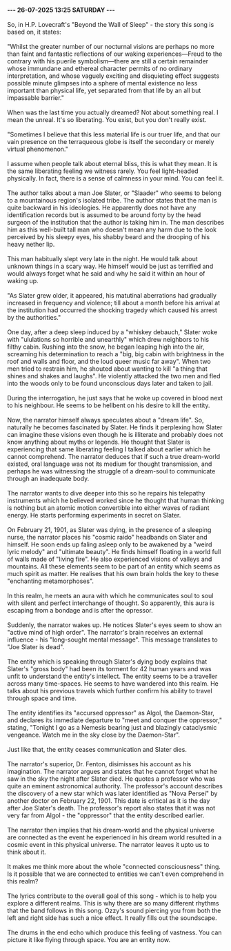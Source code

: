 <b>--- 26-07-2025 13:25 SATURDAY ---</b>
<br/><br/>
So, in H.P. Lovecraft's "Beyond the Wall of Sleep" - the story this song is based on, it states:
<br/><br/>
"Whilst the greater number of our nocturnal visions are perhaps no more than faint and fantastic reflections of our waking experiences—Freud to the contrary with his puerile symbolism—there are still a certain remainder whose immundane and ethereal character permits of no ordinary interpretation, and whose vaguely exciting and disquieting effect suggests possible minute glimpses into a sphere of mental existence no less important than physical life, yet separated from that life by an all but impassable barrier."
<br/><br/>
When was the last time you actually dreamed? Not about something real. I mean the unreal. It's so liberating. You exist, but you don't really exist.
<br/><br/>
"Sometimes I believe that this less material life is our truer life, and that our vain presence on the terraqueous globe is itself the secondary or merely virtual phenomenon."
<br/><br/>
I assume when people talk about eternal bliss, this is what they mean. It is the same liberating feeling we witness rarely. You feel light-headed physically. In fact, there is a sense of calmness in your mind. You can feel it.
<br/><br/>
The author talks about a man Joe Slater, or "Slaader" who seems to belong to a mountainous region's isolated tribe. The author states that the man is quite backward in his ideologies. He apparently does not have any identification records but is assumed to be around forty by the head surgeon of the institution that the author is taking him in. The man describes him as this well-built tall man who doesn't mean any harm due to the look perceived by his sleepy eyes, his shabby beard and the drooping of his heavy nether lip.
<br/><br/>
This man habitually slept very late in the night. He would talk about unknown things in a scary way. He himself would be just as terrified and would always forget what he said and why he said it within an hour of waking up. 
<br/><br/>
"As Slater grew older, it appeared, his matutinal aberrations had gradually increased in frequency and violence; till about a month before his arrival at the institution had occurred the shocking tragedy which caused his arrest by the authorities."
<br/><br/>
One day, after a deep sleep induced by a "whiskey debauch," Slater woke with "ululations so horrible and unearthly" which drew neighbors to his filthy cabin. Rushing into the snow, he began leaping high into the air, screaming his determination to reach a "big, big cabin with brightness in the roof and walls and floor, and the loud queer music far away". When two men tried to restrain him, he shouted about wanting to kill "a thing that shines and shakes and laughs". He violently attacked the two men and fled into the woods only to be found unconscious days later and taken to jail.
<br/><br/>
During the interrogation, he just says that he woke up covered in blood next to his neighbour. He seems to be hellbent on his desire to kill the entity.
<br/><br/>
Now, the narrator himself always speculates about a "dream life". So, naturally he becomes fascinated by Slater. He finds it perplexing how Slater can imagine these visions even though he is illiterate and probably does not know anything about myths or legends. He thought that Slater is experiencing that same liberating feeling I talked about earlier which he cannot comprehend. The narrator deduces that if such a true dream-world existed, oral language was not its medium for thought transmission, and perhaps he was witnessing the struggle of a dream-soul to communicate through an inadequate body.
<br/><br/>
The narrator  wants to dive deeper into this so he repairs his telepathy instruments which he believed worked since he thought that human thinking is nothing but an atomic motion convertible into either waves of radiant energy. He starts performing experiments in secret on Slater.
<br/><br/>
On February 21, 1901, as Slater was dying, in the presence of a sleeping nurse, the narrator places his "cosmic raido" headbands on Slater and himself. He soon ends up faling asleep only to be awakened by a "weird lyric melody" and "ultimate beauty". He finds himself floating in a world full of walls made of "living fire". He also experienced visions of valleys and mountains. All these elements seem to be part of an entity which seems as much spirit as matter. He realises that his own brain holds the key to these "enchanting metamorphoses".
<br/><br/>
In this realm, he meets an aura with which he communicates soul to soul with silent and perfect interchange of thought. So apparently, this aura is escaping from a bondage and is after the opressor.
<br/><br/>
Suddenly, the narrator wakes up. He notices Slater's eyes seem to show an "active mind of high order". The narrator's brain receives an external influence - his "long-sought mental message". This message translates to "Joe Slater is dead".
<br/><br/>
The entity which is speaking through Slater's dying body explains that Slater's "gross body" had been its torment for 42 human years and was unfit to understand the entity's intellect. The entity seems to be a traveller across many time-spaces. He seems to have wandered into this realm. He talks about his previous travels which further confirm his ability to travel through space and time.
<br/><br/>
The entity identifies its "accursed oppressor" as Algol, the Daemon-Star, and declares its immediate departure to "meet and conquer the oppressor," stating, "Tonight I go as a Nemesis bearing just and blazingly cataclysmic vengeance. Watch me in the sky close by the Daemon-Star".
<br/><br/>
Just like that, the entity ceases communication and Slater dies.
<br/><br/>
The narrator's superior, Dr. Fenton, disimisses his account as his imagination. The narrator argues and states that he cannot forget what he saw in the sky the night after Slater died. He quotes a professor who was quite an eminent astronomical authority. The professor's account describes the discovery of a new star which was later identified as "Nova Persei" by another doctor on February 22, 1901. This date is critical as it is the day after Joe Slater's death. The professor's report also states that it was not very far from Algol - the "oppressor" that the entity described earlier. 
<br/><br/>
The narrator then implies that his dream-world and the physical universe are connected as the event he experienced in his dream world resulted in a cosmic event in this physical universe. The narrator leaves it upto us to think about it.
<br/><br/>
It makes me think more about the whole "connected consciousness" thing. Is it possible that we are connected to entities we can't even comprehend in this realm?
<br/><br/>
The lyrics contribute to the overall goal of this song - which is to help you explore a different realms. This is why there are so many different rhythms that the band follows in this song. Ozzy's sound piercing you from both the left and right side has such a nice effect. It really fills out the soundscape.
<br/><br/>
The drums in the end echo which produce this feeling of vastness. You can picture it like flying through space. You are an entity now.

